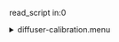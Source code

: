 read_script in:0<details><summary>diffuser-calibration.menu</summary><blockquote><pre>read_script in:0<details><summary>diffuser-calibration.cbk</summary><blockquote><pre>read_script in:0<details><summary>gain_high.rcp</summary><blockquote><pre>gain high
The above script included:0.0 seconds of data collection</pre></blockquote></details>read_script in:0<details><summary>Exposure_80.rcp</summary><blockquote><pre>exposure 80
The above script included:0.0 seconds of data collection</pre></blockquote></details>read_script in:0<details><summary>setupFlat.rcp</summary><blockquote><pre>diffuser  in
cover out
occ		out
shut	out
calib	out
The above script included:0.0 seconds of data collection</pre></blockquote></details>read_script in:0<details><summary>setupDark.rcp</summary><blockquote><pre>shut	in
The above script included:0.0 seconds of data collection</pre></blockquote></details>read_script in:0<details><summary>dark_01wave_1beam_16sums_10rep_BOTH.rcp</summary><blockquote><pre>shut	in
data	rcam	both	656.28	16
data	rcam	both	656.28	16
data	rcam	both	656.28	16
data	rcam	both	656.28	16
data	rcam	both	656.28	16
data	rcam	both	656.28	16
data	rcam	both	656.28	16
data	rcam	both	656.28	16
data	rcam	both	656.28	16
data	rcam	both	656.28	16
The above script included:54.2 seconds of data collection</pre></blockquote></details>read_script in:0<details><summary>setupFlat.rcp</summary><blockquote><pre>diffuser  in
cover out
occ		out
shut	out
calib	out
The above script included:0.0 seconds of data collection</pre></blockquote></details>read_script in:0<details><summary>530_FW.rcp</summary><blockquote><pre>prefilterrange 530
The above script included:0.0 seconds of data collection</pre></blockquote></details>read_script in:0<details><summary>530_01wave_2beam_16sums_4rep_BOTH.rcp</summary><blockquote><pre>data	rcam	both	530.30	16
data	tcam	both	530.30	16
data	rcam	both	530.30	16
data	tcam	both	530.30	16
data	rcam	both	530.30	16
data	tcam	both	530.30	16
data	rcam	both	530.30	16
data	tcam	both	530.30	16
The above script included:43.36 seconds of data collection</pre></blockquote></details>read_script in:0<details><summary>637_FW.rcp</summary><blockquote><pre>prefilterrange 637
The above script included:0.0 seconds of data collection</pre></blockquote></details>read_script in:0<details><summary>637_01wave_2beam_16sums_4rep_BOTH.rcp</summary><blockquote><pre>data	rcam	both	637.40	16
data	tcam	both	637.40	16
data	rcam	both	637.40	16
data	tcam	both	637.40	16
data	rcam	both	637.40	16
data	tcam	both	637.40	16
data	rcam	both	637.40	16
data	tcam	both	637.40	16
The above script included:43.36 seconds of data collection</pre></blockquote></details>read_script in:0<details><summary>656_FW.rcp</summary><blockquote><pre>prefilterrange 656
The above script included:0.0 seconds of data collection</pre></blockquote></details>read_script in:0<details><summary>656_01wave_2beam_16sums_4rep_BOTH.rcp</summary><blockquote><pre>data	rcam	both	656.28	16
data	tcam	both	656.28	16
data	rcam	both	656.28	16
data	tcam	both	656.28	16
data	rcam	both	656.28	16
data	tcam	both	656.28	16
data	rcam	both	656.28	16
data	tcam	both	656.28	16
The above script included:43.36 seconds of data collection</pre></blockquote></details>read_script in:0<details><summary>706_FW.rcp</summary><blockquote><pre>prefilterrange 706
The above script included:0.0 seconds of data collection</pre></blockquote></details>read_script in:0<details><summary>706_01wave_2beam_16sums_4rep_BOTH.rcp</summary><blockquote><pre>data	rcam	both	706.20	16
data	tcam	both	706.20	16
data	rcam	both	706.20	16
data	tcam	both	706.20	16
data	rcam	both	706.20	16
data	tcam	both	706.20	16
data	rcam	both	706.20	16
data	tcam	both	706.20	16
The above script included:43.36 seconds of data collection</pre></blockquote></details>read_script in:0<details><summary>789_FW.rcp</summary><blockquote><pre>prefilterrange 789
The above script included:0.0 seconds of data collection</pre></blockquote></details>read_script in:0<details><summary>789_01wave_2beam_16sums_4rep_BOTH.rcp</summary><blockquote><pre>data	rcam	both	789.40	16
data	tcam	both	789.40	16
data	rcam	both	789.40	16
data	tcam	both	789.40	16
data	rcam	both	789.40	16
data	tcam	both	789.40	16
data	rcam	both	789.40	16
data	tcam	both	789.40	16
The above script included:43.36 seconds of data collection</pre></blockquote></details>read_script in:0<details><summary>1074_FW.rcp</summary><blockquote><pre>prefilterrange 1074
The above script included:0.0 seconds of data collection</pre></blockquote></details>read_script in:0<details><summary>1074_01wave_2beam_16sums_4rep_BOTH.rcp</summary><blockquote><pre>data	rcam	both	1074.70	16
data	tcam	both	1074.70	16
data	rcam	both	1074.70	16
data	tcam	both	1074.70	16
data	rcam	both	1074.70	16
data	tcam	both	1074.70	16
data	rcam	both	1074.70	16
data	tcam	both	1074.70	16
The above script included:43.36 seconds of data collection</pre></blockquote></details>read_script in:0<details><summary>1079_FW.rcp</summary><blockquote><pre>prefilterrange 1079
The above script included:0.0 seconds of data collection</pre></blockquote></details>read_script in:0<details><summary>1079_01wave_2beam_16sums_4rep_BOTH.rcp</summary><blockquote><pre>data	rcam	both	1079.80	16
data	tcam	both	1079.80	16
data	rcam	both	1079.80	16
data	tcam	both	1079.80	16
data	rcam	both	1079.80	16
data	tcam	both	1079.80	16
data	rcam	both	1079.80	16
data	tcam	both	1079.80	16
The above script included:43.36 seconds of data collection</pre></blockquote></details>read_script in:0<details><summary>1083_FW.rcp</summary><blockquote><pre>prefilterrange 1083
The above script included:0.0 seconds of data collection</pre></blockquote></details>read_script in:0<details><summary>1083_01wave_2beam_16sums_4rep_BOTH.rcp</summary><blockquote><pre>data	rcam	both	1083.00	16
data	tcam	both	1083.00	16
data	rcam	both	1083.00	16
data	tcam	both	1083.00	16
data	rcam	both	1083.00	16
data	tcam	both	1083.00	16
data	rcam	both	1083.00	16
data	tcam	both	1083.00	16
The above script included:43.36 seconds of data collection</pre></blockquote></details>read_script in:0<details><summary>setupDark.rcp</summary><blockquote><pre>shut	in
The above script included:0.0 seconds of data collection</pre></blockquote></details>read_script in:0<details><summary>dark_01wave_1beam_16sums_10rep_BOTH.rcp</summary><blockquote><pre>shut	in
data	rcam	both	656.28	16
data	rcam	both	656.28	16
data	rcam	both	656.28	16
data	rcam	both	656.28	16
data	rcam	both	656.28	16
data	rcam	both	656.28	16
data	rcam	both	656.28	16
data	rcam	both	656.28	16
data	rcam	both	656.28	16
data	rcam	both	656.28	16
The above script included:54.2 seconds of data collection</pre></blockquote></details>read_script in:0<details><summary>setupND.rcp</summary><blockquote><pre>shut in
diffuser  out
nd in
cover out
occ		out
calib	out
shut	out
The above script included:0.0 seconds of data collection</pre></blockquote></details>read_script in:0<details><summary>530_FW.rcp</summary><blockquote><pre>prefilterrange 530
The above script included:0.0 seconds of data collection</pre></blockquote></details>read_script in:0<details><summary>530_01wave_2beam_16sums_4rep_BOTH.rcp</summary><blockquote><pre>data	rcam	both	530.30	16
data	tcam	both	530.30	16
data	rcam	both	530.30	16
data	tcam	both	530.30	16
data	rcam	both	530.30	16
data	tcam	both	530.30	16
data	rcam	both	530.30	16
data	tcam	both	530.30	16
The above script included:43.36 seconds of data collection</pre></blockquote></details>read_script in:0<details><summary>637_FW.rcp</summary><blockquote><pre>prefilterrange 637
The above script included:0.0 seconds of data collection</pre></blockquote></details>read_script in:0<details><summary>637_01wave_2beam_16sums_4rep_BOTH.rcp</summary><blockquote><pre>data	rcam	both	637.40	16
data	tcam	both	637.40	16
data	rcam	both	637.40	16
data	tcam	both	637.40	16
data	rcam	both	637.40	16
data	tcam	both	637.40	16
data	rcam	both	637.40	16
data	tcam	both	637.40	16
The above script included:43.36 seconds of data collection</pre></blockquote></details>read_script in:0<details><summary>656_FW.rcp</summary><blockquote><pre>prefilterrange 656
The above script included:0.0 seconds of data collection</pre></blockquote></details>read_script in:0<details><summary>656_01wave_2beam_16sums_4rep_BOTH.rcp</summary><blockquote><pre>data	rcam	both	656.28	16
data	tcam	both	656.28	16
data	rcam	both	656.28	16
data	tcam	both	656.28	16
data	rcam	both	656.28	16
data	tcam	both	656.28	16
data	rcam	both	656.28	16
data	tcam	both	656.28	16
The above script included:43.36 seconds of data collection</pre></blockquote></details>read_script in:0<details><summary>706_FW.rcp</summary><blockquote><pre>prefilterrange 706
The above script included:0.0 seconds of data collection</pre></blockquote></details>read_script in:0<details><summary>706_01wave_2beam_16sums_4rep_BOTH.rcp</summary><blockquote><pre>data	rcam	both	706.20	16
data	tcam	both	706.20	16
data	rcam	both	706.20	16
data	tcam	both	706.20	16
data	rcam	both	706.20	16
data	tcam	both	706.20	16
data	rcam	both	706.20	16
data	tcam	both	706.20	16
The above script included:43.36 seconds of data collection</pre></blockquote></details>read_script in:0<details><summary>789_FW.rcp</summary><blockquote><pre>prefilterrange 789
The above script included:0.0 seconds of data collection</pre></blockquote></details>read_script in:0<details><summary>789_01wave_2beam_16sums_4rep_BOTH.rcp</summary><blockquote><pre>data	rcam	both	789.40	16
data	tcam	both	789.40	16
data	rcam	both	789.40	16
data	tcam	both	789.40	16
data	rcam	both	789.40	16
data	tcam	both	789.40	16
data	rcam	both	789.40	16
data	tcam	both	789.40	16
The above script included:43.36 seconds of data collection</pre></blockquote></details>read_script in:0<details><summary>1074_FW.rcp</summary><blockquote><pre>prefilterrange 1074
The above script included:0.0 seconds of data collection</pre></blockquote></details>read_script in:0<details><summary>1074_01wave_2beam_16sums_4rep_BOTH.rcp</summary><blockquote><pre>data	rcam	both	1074.70	16
data	tcam	both	1074.70	16
data	rcam	both	1074.70	16
data	tcam	both	1074.70	16
data	rcam	both	1074.70	16
data	tcam	both	1074.70	16
data	rcam	both	1074.70	16
data	tcam	both	1074.70	16
The above script included:43.36 seconds of data collection</pre></blockquote></details>read_script in:0<details><summary>1079_FW.rcp</summary><blockquote><pre>prefilterrange 1079
The above script included:0.0 seconds of data collection</pre></blockquote></details>read_script in:0<details><summary>1079_01wave_2beam_16sums_4rep_BOTH.rcp</summary><blockquote><pre>data	rcam	both	1079.80	16
data	tcam	both	1079.80	16
data	rcam	both	1079.80	16
data	tcam	both	1079.80	16
data	rcam	both	1079.80	16
data	tcam	both	1079.80	16
data	rcam	both	1079.80	16
data	tcam	both	1079.80	16
The above script included:43.36 seconds of data collection</pre></blockquote></details>read_script in:0<details><summary>1083_FW.rcp</summary><blockquote><pre>prefilterrange 1083
The above script included:0.0 seconds of data collection</pre></blockquote></details>read_script in:0<details><summary>1083_01wave_2beam_16sums_4rep_BOTH.rcp</summary><blockquote><pre>data	rcam	both	1083.00	16
data	tcam	both	1083.00	16
data	rcam	both	1083.00	16
data	tcam	both	1083.00	16
data	rcam	both	1083.00	16
data	tcam	both	1083.00	16
data	rcam	both	1083.00	16
data	tcam	both	1083.00	16
The above script included:43.36 seconds of data collection</pre></blockquote></details>read_script in:0<details><summary>setupDark.rcp</summary><blockquote><pre>shut	in
The above script included:0.0 seconds of data collection</pre></blockquote></details>read_script in:0<details><summary>dark_01wave_1beam_16sums_10rep_BOTH.rcp</summary><blockquote><pre>shut	in
data	rcam	both	656.28	16
data	rcam	both	656.28	16
data	rcam	both	656.28	16
data	rcam	both	656.28	16
data	rcam	both	656.28	16
data	rcam	both	656.28	16
data	rcam	both	656.28	16
data	rcam	both	656.28	16
data	rcam	both	656.28	16
data	rcam	both	656.28	16
The above script included:54.2 seconds of data collection</pre></blockquote></details>read_script in:0<details><summary>ND_OUT.rcp</summary><blockquote><pre>nd out
The above script included:0.0 seconds of data collection</pre></blockquote></details>read_script in:0<details><summary>setupND.rcp</summary><blockquote><pre>shut in
diffuser  out
nd in
cover out
occ		out
calib	out
shut	out
The above script included:0.0 seconds of data collection</pre></blockquote></details>read_script in:0<details><summary>530_01wave_2beam_16sums_4rep_BOTH.rcp</summary><blockquote><pre>data	rcam	both	530.30	16
data	tcam	both	530.30	16
data	rcam	both	530.30	16
data	tcam	both	530.30	16
data	rcam	both	530.30	16
data	tcam	both	530.30	16
data	rcam	both	530.30	16
data	tcam	both	530.30	16
The above script included:43.36 seconds of data collection</pre></blockquote></details>read_script in:0<details><summary>637_FW.rcp</summary><blockquote><pre>prefilterrange 637
The above script included:0.0 seconds of data collection</pre></blockquote></details>read_script in:0<details><summary>637_01wave_2beam_16sums_4rep_BOTH.rcp</summary><blockquote><pre>data	rcam	both	637.40	16
data	tcam	both	637.40	16
data	rcam	both	637.40	16
data	tcam	both	637.40	16
data	rcam	both	637.40	16
data	tcam	both	637.40	16
data	rcam	both	637.40	16
data	tcam	both	637.40	16
The above script included:43.36 seconds of data collection</pre></blockquote></details>read_script in:0<details><summary>656_FW.rcp</summary><blockquote><pre>prefilterrange 656
The above script included:0.0 seconds of data collection</pre></blockquote></details>read_script in:0<details><summary>656_01wave_2beam_16sums_4rep_BOTH.rcp</summary><blockquote><pre>data	rcam	both	656.28	16
data	tcam	both	656.28	16
data	rcam	both	656.28	16
data	tcam	both	656.28	16
data	rcam	both	656.28	16
data	tcam	both	656.28	16
data	rcam	both	656.28	16
data	tcam	both	656.28	16
The above script included:43.36 seconds of data collection</pre></blockquote></details>read_script in:0<details><summary>706_FW.rcp</summary><blockquote><pre>prefilterrange 706
The above script included:0.0 seconds of data collection</pre></blockquote></details>read_script in:0<details><summary>706_01wave_2beam_16sums_4rep_BOTH.rcp</summary><blockquote><pre>data	rcam	both	706.20	16
data	tcam	both	706.20	16
data	rcam	both	706.20	16
data	tcam	both	706.20	16
data	rcam	both	706.20	16
data	tcam	both	706.20	16
data	rcam	both	706.20	16
data	tcam	both	706.20	16
The above script included:43.36 seconds of data collection</pre></blockquote></details>read_script in:0<details><summary>789_FW.rcp</summary><blockquote><pre>prefilterrange 789
The above script included:0.0 seconds of data collection</pre></blockquote></details>read_script in:0<details><summary>789_01wave_2beam_16sums_4rep_BOTH.rcp</summary><blockquote><pre>data	rcam	both	789.40	16
data	tcam	both	789.40	16
data	rcam	both	789.40	16
data	tcam	both	789.40	16
data	rcam	both	789.40	16
data	tcam	both	789.40	16
data	rcam	both	789.40	16
data	tcam	both	789.40	16
The above script included:43.36 seconds of data collection</pre></blockquote></details>read_script in:0<details><summary>1074_FW.rcp</summary><blockquote><pre>prefilterrange 1074
The above script included:0.0 seconds of data collection</pre></blockquote></details>read_script in:0<details><summary>1074_01wave_2beam_16sums_4rep_BOTH.rcp</summary><blockquote><pre>data	rcam	both	1074.70	16
data	tcam	both	1074.70	16
data	rcam	both	1074.70	16
data	tcam	both	1074.70	16
data	rcam	both	1074.70	16
data	tcam	both	1074.70	16
data	rcam	both	1074.70	16
data	tcam	both	1074.70	16
The above script included:43.36 seconds of data collection</pre></blockquote></details>read_script in:0<details><summary>1079_FW.rcp</summary><blockquote><pre>prefilterrange 1079
The above script included:0.0 seconds of data collection</pre></blockquote></details>read_script in:0<details><summary>1079_01wave_2beam_16sums_4rep_BOTH.rcp</summary><blockquote><pre>data	rcam	both	1079.80	16
data	tcam	both	1079.80	16
data	rcam	both	1079.80	16
data	tcam	both	1079.80	16
data	rcam	both	1079.80	16
data	tcam	both	1079.80	16
data	rcam	both	1079.80	16
data	tcam	both	1079.80	16
The above script included:43.36 seconds of data collection</pre></blockquote></details>read_script in:0<details><summary>1083_FW.rcp</summary><blockquote><pre>prefilterrange 1083
The above script included:0.0 seconds of data collection</pre></blockquote></details>read_script in:0<details><summary>1083_01wave_2beam_16sums_4rep_BOTH.rcp</summary><blockquote><pre>data	rcam	both	1083.00	16
data	tcam	both	1083.00	16
data	rcam	both	1083.00	16
data	tcam	both	1083.00	16
data	rcam	both	1083.00	16
data	tcam	both	1083.00	16
data	rcam	both	1083.00	16
data	tcam	both	1083.00	16
The above script included:43.36 seconds of data collection</pre></blockquote></details>read_script in:0<details><summary>setupDark.rcp</summary><blockquote><pre>shut	in
The above script included:0.0 seconds of data collection</pre></blockquote></details>The above script included:0.0 seconds of data collection</pre></blockquote></details>The above script included:0.0 seconds of data collection</pre></blockquote></details>